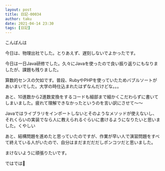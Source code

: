 ```yaml
---
layout: post
title: 日記-00034
author: taku
date: 2021-04-14 23:30
tags: [日記]
---
```


こんばんは

今日は、物理出社でした。とりあえず、遅刻しないでよかったです。

今日は一日Java研修でした。久々にJavaを使ったので良い振り返りにもなりましたが、課題も残りました。

算数的センスの欠如です。普段、RubyやPHPを使っていたためバブルソートがあいまいでした。大学の時仕込まれたはずなんだけどな。。。

あと、10進数から2進数変換をするコードも細部まで細かくこだわらずに書いてしまいました。疲れて理解できなかったというのを言い訳にさせて～～

Javaではライブラリをインポートしないとそのようなメソッドが使えないし、それくらいの実装でなら人に教えられるぐらいに書けるようになりたいと思いました。くやしい

あと、結構問題を進めたと思っていたのですが、作業が早い人で演習問題をすべて終えている人がいたので、自分はまだまだだだしポンコツだと思いました。

まけないように頑張りたいです。

ではでは👋